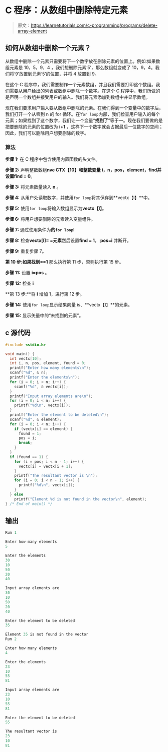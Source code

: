 # C 程序：从数组中删除特定元素

> 原文：<https://learnetutorials.com/c-programming/programs/delete-array-element>

## 如何从数组中删除一个元素？

从数组中删除一个元素只需要将下一个数字放在删除元素的位置上。例如:如果数组元素是 10，5，9，4 ，我们想删除元素‘5’，那么数组就变成了 10，9，4。我们将‘9’放置到元素‘5’的位置，并将 4 放置到 9。

在这个 C 程序中，我们需要制作一个元素数组，并且我们需要打印这个数组。我们需要从用户给出的列表或数组中删除一个数字。在这个 C 程序中，我们所做的是声明一个数组并接受用户的输入。我们将元素添加到数组中并显示数组。

现在我们要求用户输入要从数组中删除的元素。在我们得到一个变量中的数字后，我们打开一个从零到 n 的 for 循环。在‘f`or loop`内部，我们检查用户输入的每个元素；如果找到了这个数字，我们让一个变量“**找到了**”等于**一**。现在我们要做的是把要删除的元素的位置改为 **i+1** ，这样下一个数字就会占据最后一位数字的空间；因此，我们可以删除用户想要删除的数字。

### 算法

**步骤 1:** 在 C 程序中包含使用内置函数的头文件。

**步骤 2:** 声明整数数组**nve CTX【10】**和整数变量 **i，n，pos，element，find**并设置**find = 0**。

**步骤 3:** 将元素数量读入 **n** 。

**步骤 4:** 从用户处读取数字，并使用`for loop`将其保存到**vectx【I】**中。

**步骤 5:** 使用`for loop`将输入数组显示为**vectx【I】**。

**步骤 6:** 将用户想要删除的元素读入变量组件。

**步骤 7:** 通过使用条件为**的`for loop`I**

**步骤 8:** 检查**vectx[I]= =元素**然后设置**find = 1**， **pos=i** 并断开。

**步骤 9:** 重复步骤 7。

**第 10 步:**如果**找到==1** 那么执行第 11 步，否则执行第 15 步。

**步骤 11:** 设置 **i=pos** 。

**步骤 12:** 检查 **i**

**第 13 步:**将 **i** 增加 1，进行第 12 步。

**步骤 14:** 使用`for loop`显示结果向量 is、**vectx【I】**的元素。

**步骤 15:** 显示矢量中的“未找到的元素”。

## c 源代码

```c
#include <stdio.h>

void main() {
  int vectx[10];
  int i, n, pos, element, found = 0;
  printf("Enter how many elements\n");
  scanf("%d", & n);
  printf("Enter the elements\n");
  for (i = 0; i < n; i++) {
    scanf("%d", & vectx[i]);
  }
  printf("Input array elements are\n");
  for (i = 0; i < n; i++) {
    printf("%d\n", vectx[i]);
  }
  printf("Enter the element to be deleted\n");
  scanf("%d", & element);
  for (i = 0; i < n; i++) {
    if (vectx[i] == element) {
      found = 1;
      pos = i;
      break;
    }
  }
  if (found == 1) {
    for (i = pos; i < n - 1; i++) {
      vectx[i] = vectx[i + 1];
    }
    printf("The resultant vector is \n");
    for (i = 0; i < n - 1; i++) {
      printf("%d\n", vectx[i]);
    }
  } else
    printf("Element %d is not found in the vector\n", element);
} /* End of main() */

```

## 输出

```c
Run 1

Enter how many elements
5

Enter the elements
30
10
50
20
40

Input array elements are
30
10
50
20
40

Enter the element to be deleted
35

Element 35 is not found in the vector
Run 2

Enter how many elements
4

Enter the elements
23
10
55
81

Input array elements are
23
10
55
81

Enter the element to be deleted
55

The resultant vector is
23
10
81 
```